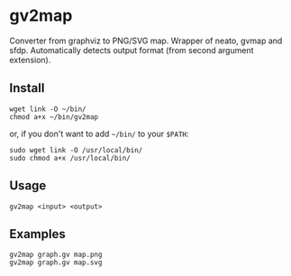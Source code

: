 # gv2map

Converter from graphviz to PNG/SVG map. Wrapper of neato, gvmap and sfdp. Automatically detects output format (from second argument extension).

## Install

```
wget link -O ~/bin/
chmod a+x ~/bin/gv2map
```

or, if you don't want to add `~/bin/` to your `$PATH`:

```
sudo wget link -O /usr/local/bin/
sudo chmod a+x /usr/local/bin/
```

## Usage

```
gv2map <input> <output>
```

## Examples

```
gv2map graph.gv map.png
gv2map graph.gv map.svg
```
